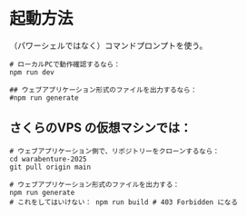 # 起動方法

（パワーシェルではなく）コマンドプロンプトを使う。  

```shell
# ローカルPCで動作確認するなら：
npm run dev

## ウェブアプリケーション形式のファイルを出力するなら：
#npm run generate
```

## さくらのVPS の仮想マシンでは：

```shell
# ウェブアプリケーション側で、リポジトリーをクローンするなら：
cd warabenture-2025
git pull origin main

# ウェブアプリケーション形式のファイルを出力する：
npm run generate
# これをしてはいけない： npm run build # 403 Forbidden になる
```
